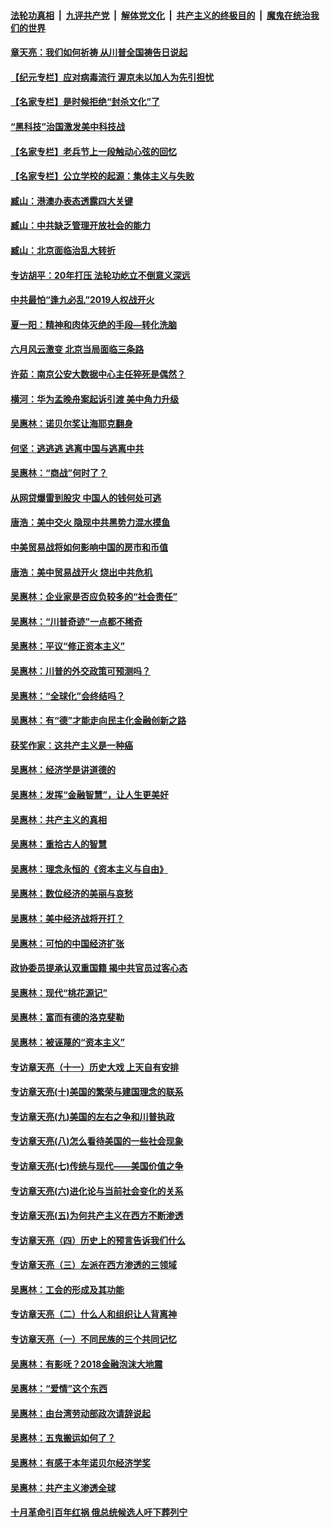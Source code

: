 

####  [法轮功真相](../../../../basic/blob/master/README.md?t=07071831) &nbsp;|&nbsp; [九评共产党](../../../../9ping.md/blob/master/README.md?t=07071831) &nbsp;|&nbsp; [解体党文化](../../../../jtdwh.md/blob/master/README.md?t=07071831)  &nbsp;|&nbsp; [共产主义的终极目的](../../../../gczydzjmd.md/blob/master/README.md?t=07071831) &nbsp;|&nbsp; [魔鬼在统治我们的世界](../../../../mgztzwmdsj.md/blob/master/README.md?t=07071831) 

#### [章天亮：我们如何祈祷 从川普全国祷告日说起](../pages/nsc423/n11944627.md?t=07071831) 

#### [【纪元专栏】应对病毒流行 渥京未以加人为先引担忧](../pages/nsc423/n11875714.md?t=07071831) 

#### [【名家专栏】是时候拒绝“封杀文化”了](../pages/nsc423/n11814093.md?t=07071831) 

#### [“黑科技”治国激发美中科技战](../pages/nsc423/n11638056.md?t=07071831) 

#### [【名家专栏】老兵节上一段触动心弦的回忆](../pages/nsc423/n11646016.md?t=07071831) 

#### [【名家专栏】公立学校的起源：集体主义与失败](../pages/nsc423/n11601833.md?t=07071831) 

#### [臧山：港澳办表态透露四大关键](../pages/nsc423/n11421628.md?t=07071831) 

#### [臧山：中共缺乏管理开放社会的能力](../pages/nsc423/n11407457.md?t=07071831) 

#### [臧山：北京面临治乱大转折](../pages/nsc423/n11406895.md?t=07071831) 

#### [专访胡平：20年打压 法轮功屹立不倒意义深远](../pages/nsc423/n11398800.md?t=07071831) 

#### [中共最怕“逢九必乱”2019人权战开火](../pages/nsc423/n11385248.md?t=07071831) 

#### [夏一阳：精神和肉体灭绝的手段—转化洗脑](../pages/nsc423/n11368250.md?t=07071831) 

#### [六月风云激变 北京当局面临三条路](../pages/nsc423/n11313668.md?t=07071831) 

#### [许茹：南京公安大数据中心主任猝死是偶然？](../pages/nsc423/n11064744.md?t=07071831) 

#### [横河：华为孟晚舟案起诉引渡 美中角力升级](../pages/nsc423/n11027230.md?t=07071831) 

#### [吴惠林：诺贝尔奖让海耶克翻身](../pages/nsc423/n10890049.md?t=07071831) 

#### [何坚：逃逃逃 逃离中国与逃离中共](../pages/nsc423/n10592891.md?t=07071831) 

#### [吴惠林：“商战”何时了？](../pages/nsc423/n10573558.md?t=07071831) 

#### [从网贷爆雷到股灾 中国人的钱何处可逃](../pages/nsc423/n10572800.md?t=07071831) 

#### [唐浩：美中交火 隐现中共黑势力混水摸鱼](../pages/nsc423/n10544040.md?t=07071831) 

#### [中美贸易战将如何影响中国的房市和币值](../pages/nsc423/n10543697.md?t=07071831) 

#### [唐浩：美中贸易战开火 烧出中共危机](../pages/nsc423/n10540126.md?t=07071831) 

#### [吴惠林：企业家是否应负较多的“社会责任”](../pages/nsc423/n10535022.md?t=07071831) 

#### [吴惠林：“川普奇迹”一点都不稀奇](../pages/nsc423/n10512808.md?t=07071831) 

#### [吴惠林：平议“修正资本主义”](../pages/nsc423/n10495724.md?t=07071831) 

#### [吴惠林：川普的外交政策可预测吗？](../pages/nsc423/n10462387.md?t=07071831) 

#### [吴惠林：“全球化”会终结吗？](../pages/nsc423/n10452838.md?t=07071831) 

#### [吴惠林：有“德”才能走向民主化金融创新之路](../pages/nsc423/n10432292.md?t=07071831) 

#### [获奖作家：这共产主义是一种癌](../pages/nsc423/n10431541.md?t=07071831) 

#### [吴惠林：经济学是讲道德的](../pages/nsc423/n10398014.md?t=07071831) 

#### [吴惠林：发挥“金融智慧”，让人生更美好](../pages/nsc423/n10375019.md?t=07071831) 

#### [吴惠林：共产主义的真相](../pages/nsc423/n10351394.md?t=07071831) 

#### [吴惠林：重拾古人的智慧](../pages/nsc423/n10337691.md?t=07071831) 

#### [吴惠林：理念永恒的《资本主义与自由》](../pages/nsc423/n10316274.md?t=07071831) 

#### [吴惠林：数位经济的美丽与哀愁](../pages/nsc423/n10292946.md?t=07071831) 

#### [吴惠林：美中经济战将开打？](../pages/nsc423/n10258825.md?t=07071831) 

#### [吴惠林：可怕的中国经济扩张](../pages/nsc423/n10219147.md?t=07071831) 

#### [政协委员提承认双重国籍 揭中共官员过客心态](../pages/nsc423/n10208809.md?t=07071831) 

#### [吴惠林：现代“桃花源记”](../pages/nsc423/n10185234.md?t=07071831) 

#### [吴惠林：富而有德的洛克斐勒](../pages/nsc423/n10142264.md?t=07071831) 

#### [吴惠林：被诬蔑的“资本主义”](../pages/nsc423/n10124816.md?t=07071831) 

#### [专访章天亮（十一）历史大戏 上天自有安排](../pages/nsc423/n10094905.md?t=07071831) 

#### [专访章天亮(十)美国的繁荣与建国理念的联系](../pages/nsc423/n10094899.md?t=07071831) 

#### [专访章天亮(九)美国的左右之争和川普执政](../pages/nsc423/n10094889.md?t=07071831) 

#### [专访章天亮(八)怎么看待美国的一些社会现象](../pages/nsc423/n10094857.md?t=07071831) 

#### [专访章天亮(七)传统与现代——美国价值之争](../pages/nsc423/n10093140.md?t=07071831) 

#### [专访章天亮(六)进化论与当前社会变化的关系](../pages/nsc423/n10092036.md?t=07071831) 

#### [专访章天亮(五)为何共产主义在西方不断渗透](../pages/nsc423/n10083620.md?t=07071831) 

#### [专访章天亮（四）历史上的预言告诉我们什么](../pages/nsc423/n10083606.md?t=07071831) 

#### [专访章天亮（三）左派在西方渗透的三领域](../pages/nsc423/n10081115.md?t=07071831) 

#### [吴惠林：工会的形成及其功能](../pages/nsc423/n10080633.md?t=07071831) 

#### [专访章天亮（二）什么人和组织让人背离神](../pages/nsc423/n10076637.md?t=07071831) 

#### [专访章天亮（一）不同民族的三个共同记忆](../pages/nsc423/n10074188.md?t=07071831) 

#### [吴惠林：有影呒？2018金融泡沫大地震](../pages/nsc423/n10040534.md?t=07071831) 

#### [吴惠林：“爱情”这个东西](../pages/nsc423/n10019423.md?t=07071831) 

#### [吴惠林：由台湾劳动部政次请辞说起](../pages/nsc423/n9979679.md?t=07071831) 

#### [吴惠林：五鬼搬运如何了？](../pages/nsc423/n9925338.md?t=07071831) 

#### [吴惠林：有感于本年诺贝尔经济学奖](../pages/nsc423/n9871883.md?t=07071831) 

#### [吴惠林：共产主义渗透全球](../pages/nsc423/n9812748.md?t=07071831) 

#### [十月革命引百年红祸 俄总统候选人吁下葬列宁](../pages/nsc423/n9810182.md?t=07071831) 

